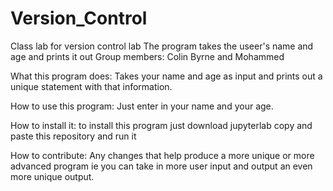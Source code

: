 # Version_Control
Class lab for version control lab
The program takes the useer's name and age and prints it out
Group members: Colin Byrne and Mohammed 

What this program does: Takes your name and age as input and prints out a unique statement with that information.

How to use this program: Just enter in your name and your age.

How to install it: to install this program just download jupyterlab copy and paste this repository and run it

How to contribute: Any changes that help produce a more unique or more advanced program ie you can take in more user input and output an even more unique output. 
